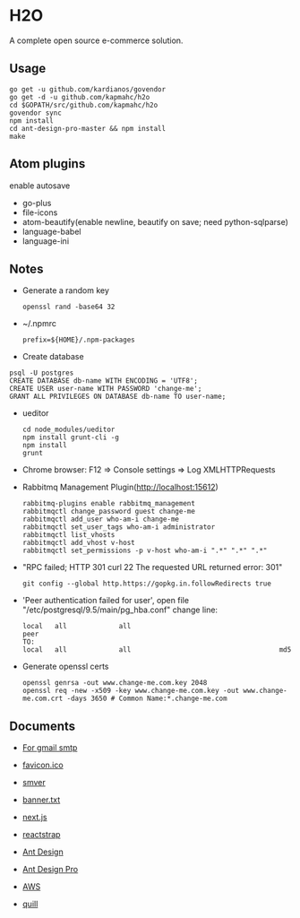 # H2O

A complete open source e-commerce solution.

## Usage

```
go get -u github.com/kardianos/govendor
go get -d -u github.com/kapmahc/h2o
cd $GOPATH/src/github.com/kapmahc/h2o
govendor sync
npm install
cd ant-design-pro-master && npm install
make
```

## Atom plugins

enable autosave

- go-plus
- file-icons
- atom-beautify(enable newline, beautify on save; need python-sqlparse)
- language-babel
- language-ini

## Notes

- Generate a random key

  ```
  openssl rand -base64 32
  ```

- ~/.npmrc

  ```
  prefix=${HOME}/.npm-packages
  ```

- Create database

```
psql -U postgres
CREATE DATABASE db-name WITH ENCODING = 'UTF8';
CREATE USER user-name WITH PASSWORD 'change-me';
GRANT ALL PRIVILEGES ON DATABASE db-name TO user-name;
```

- ueditor

  ```
  cd node_modules/ueditor
  npm install grunt-cli -g
  npm install
  grunt
  ```

- Chrome browser: F12 => Console settings => Log XMLHTTPRequests

- Rabbitmq Management Plugin(<http://localhost:15612>)

  ```
  rabbitmq-plugins enable rabbitmq_management
  rabbitmqctl change_password guest change-me
  rabbitmqctl add_user who-am-i change-me
  rabbitmqctl set_user_tags who-am-i administrator
  rabbitmqctl list_vhosts
  rabbitmqctl add_vhost v-host
  rabbitmqctl set_permissions -p v-host who-am-i ".*" ".*" ".*"
  ```

- "RPC failed; HTTP 301 curl 22 The requested URL returned error: 301"

  ```
  git config --global http.https://gopkg.in.followRedirects true
  ```

- 'Peer authentication failed for user', open file "/etc/postgresql/9.5/main/pg_hba.conf" change line:

  ```
  local   all             all                                     peer  
  TO:
  local   all             all                                     md5
  ```

- Generate openssl certs

  ```
  openssl genrsa -out www.change-me.com.key 2048
  openssl req -new -x509 -key www.change-me.com.key -out www.change-me.com.crt -days 3650 # Common Name:*.change-me.com
  ```

## Documents

- [For gmail smtp](http://stackoverflow.com/questions/20337040/gmail-smtp-debug-error-please-log-in-via-your-web-browser)

- [favicon.ico](http://icoconvert.com/)

- [smver](http://semver.org/)

- [banner.txt](http://patorjk.com/software/taag/)

- [next.js](https://github.com/zeit/next.js/)

- [reactstrap](https://github.com/reactstrap/reactstrap)

- [Ant Design](https://ant.design/docs/react/introduce)

- [Ant Design Pro](https://pro.ant.design/docs/getting-started)

- [AWS](http://docs.aws.amazon.com/general/latest/gr/rande.html)

- [quill](https://quilljs.com/)
